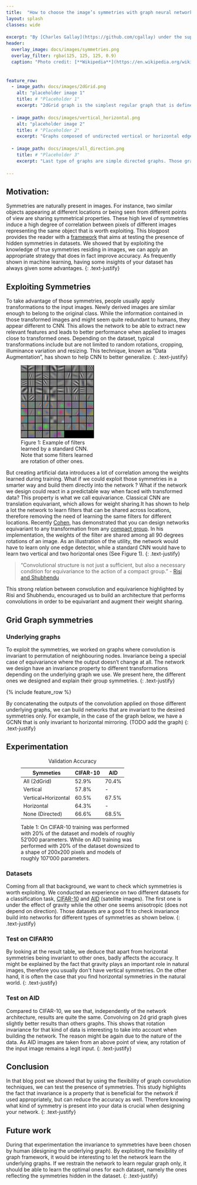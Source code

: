 ```yaml
---
title:  "How to choose the image’s symmetries with graph neural network"
layout: splash
classes: wide

excerpt: "By [Charles Gallay](https://github.com/cgallay) under the supervision of [Michaël Defferrard](http://deff.ch) and [Nathanaël Perraudin](https://perraudin.info)"
header:
  overlay_image: docs/images/symmetries.png
  overlay_filter: rgba(125, 125, 125, 0.9)
  caption: "Photo credit: [**Wikipedia**](https://en.wikipedia.org/wiki/Symmetry_group)"


feature_row:
  - image_path: docs/images/2dGrid.png
    alt: "placeholder image 1"
    title: # "Placeholder 1"
    excerpt: "2dGrid graph is the simplest regular graph that is defined on the plane. Its undirected edges gives it multiple symmetries. The ones we are interested in are: rotation of 90 degrees and mirroring."

  - image_path: docs/images/vertical_horizontal.png
    alt: "placeholder image 2"
    title: # "Placeholder 2"
    excerpt: "Graphs composed of undirected vertical or horizontal edges. The symmetries found here are vertical and horizontal flips."

  - image_path: docs/images/all_direction.png
    title: # "Placeholder 3"
    excerpt: "Last type of graphs are simple directed graphs. Those graphs does not contain any symmetry but allow the information to flow through the image when combined with other graphs."

---
```




## Motivation:

Symmetries are naturally present in images. For instance, two similar objects appearing at different locations or being seen from different points of view are sharing symmetrical properties. These high level of symmetries induce a high degree of correlation between pixels of different images representing the same object that is worth exploiting. This blogpost provides the reader with a [framework](https://github.com/cgallay/GraphSymmetries/) that aims at testing the presence of hidden symmetries in datasets. We showed that by exploiting the knowledge of true symmetries residing in images, we can apply an appropriate strategy that does in fact improve accuracy. As frequently shown in machine learning, having some insights of your dataset has always given some advantages.
{: .text-justify}

## Exploiting Symmetries

To take advantage of those symmetries, people usually apply transformations to the input images. Newly derived images are similar enough to belong to the original class. While the information contained in those transformed images and might seem quite redundant to humans, they appear different to CNN. This allows the network to be able to extract new relevant features and  leads to better performance when applied to images close to transformed ones. Depending on the dataset, typical transformations include but are not limited to random rotations, cropping, illuminance variation and resizing. This technique, known as “Data Augmentation”, has shown to help CNN to better generalize.
{: .text-justify}


<figure style="width: 200px" class="align-right">
     <a href="docs/images/low_layer_filters.jpeg"><img src="docs/images/low_layer_filters.jpeg"></a>
    <figcaption>Figure 1: Example of filters learned by a standard CNN. Note that some filters learned are rotation of other ones.</figcaption>
</figure>

But creating artificial data introduces a lot of correlation among the weights learned during training. What if we could exploit those symmetries in a smarter way and build them directly into the network ? What if the network we design could react in a predictable way when faced with transformed data? This property is what we call equivariance. Classical CNN are translation equivariant, which allows for weight sharing.It has shown to help a lot the network to learn filters that can be shared across locations, therefore removing the need of learning the same filters for different locations. Recently [Cohen](https://github.com/tscohen/GrouPy), has demonstrated that you can design networks equivariant to any transformation from any [compact group](https://en.wikipedia.org/wiki/Compact_group). In his implementation, the weights of the filter are shared among all 90 degrees rotations of an image. As an illustration of the utility, the network would have to learn only one edge detector, while a standard CNN would have to learn two vertical and two horizontal ones (See Figure 1).
{: .text-justify}

> “Convolutional structure is not just a sufficient, but
also a necessary condition for equivariance to the
action of a compact group.” - [Risi and Shubhendu](https://arxiv.org/abs/1802.03690)

This strong relation between convolution and equivarience highlighted by Risi and Shubhendu, encouraged us to build an architecture that performs convolutions in order to be equivariant and augment their weight sharing. 


## Grid Graph symmetries

### Underlying graphs

To exploit the symmetries, we worked on graphs where convolution is invariant to permutation of neighbouring nodes. Invariance being a special case of equivariance where the output doesn’t change at all. The network we design have an invariance property to different transformations depending on the underlying graph we use. We present here, the different ones we designed and explain their group symmetries.
{: .text-justify}

{% include feature_row %}


By concatenating the outputs of the convolution applied on those different underlying graphs, we can build networks that are invariant to the desired symmetries only. For example, in the case of the graph below, we have a GCNN that is only invariant to horizontal mirroring. (TODO add the graph)
{: .text-justify}


## Experimentation

<figure class="align-right" style="width: 325px">
<table class="sortable">
 <caption>Validation Accuracy</caption>
<thead> <tr> <th>Symmeties</th> <th>CIFAR-10</th> <th>AID</th> </tr></thead>
<tbody>
     <tr> <td>All (2dGrid)</td><td>52.9%</td> <td>70.4%</td> </tr>
     <tr> <td>Vertical</td><td>57.8%</td><td>-</td> </tr>
     <tr> <td>Vertical+Horizontal</td><td>60.5%</td> <td>67.5%</td> </tr>
     <tr> <td>Horizontal</td><td>64.3%</td><td>-</td> </tr>
     <tr> <td>None (Directed)</td><td>66.6%</td><td>68.5%</td> </tr>
</tbody></table>
<figcaption>Table 1: 
On CIFAR-10 training was performed with 20% of the dataset and models of roughly 52’000 parameters. While on AID training was performed with 20% of the dataset downsized to a shape of 200x200 pixels and models of roughly 107’000 parameters.</figcaption>
</figure>

### Datasets
Coming from all that background, we want to check which symmetries is worth exploiting. We conducted an experience on two different datasets for a classification task, [CIFAR-10](https://www.cs.toronto.edu/~kriz/cifar.html) and [AID](https://arxiv.org/abs/1608.05167) (satellite images). The first one is under the effect of gravity while the other one seems anisotropic (does not depend on direction). Those datasets are a good fit to check invariance build into networks for different types of symmetries as shown below.
{: .text-justify}

### Test on CIFAR10

By looking at the result table, we deduce that apart from horizontal symmetries being invariant to other ones, badly affects the accuracy. It might be explained by the fact that gravity plays an important role in natural images, therefore you usually don't have vertical symmetries. On the other hand, it is often the case that you find horizontal symmetries in the natural world.
{: .text-justify}

### Test on AID

Compared to CIFAR-10, we see that, independently of the network architecture, results are quite the same. Convolving on 2d grid graph gives slightly better results than others graphs. This shows that rotation invariance for that kind of data is interesting to take into account when building the network. The reason might be again due to the nature of the data. As AID images are taken from an above point of view, any rotation of the input image remains a legit input.
{: .text-justify}

## Conclusion

In that blog post we showed that by using the flexibility of graph convolution techniques, we can test the presence of symmetries. This study highlights the fact that invariance is a property that is beneficial for the network if used appropriately, but can reduce the accuracy as well. Therefore knowing what kind of symmetry is present into your data is crucial when designing your network.
{: .text-justify}


## Future work

During that experimentation the invariance to symmetries have been chosen by human (designing the underlying graph). By exploiting the flexibility of graph framework, it would be interesting to let the network learn the underlying graphs. If we restrain the network to learn regular graph only, it should be able to learn the optimal ones for each dataset, namely the ones reflecting the symmetries hidden in the dataset. 
{: .text-justify}

